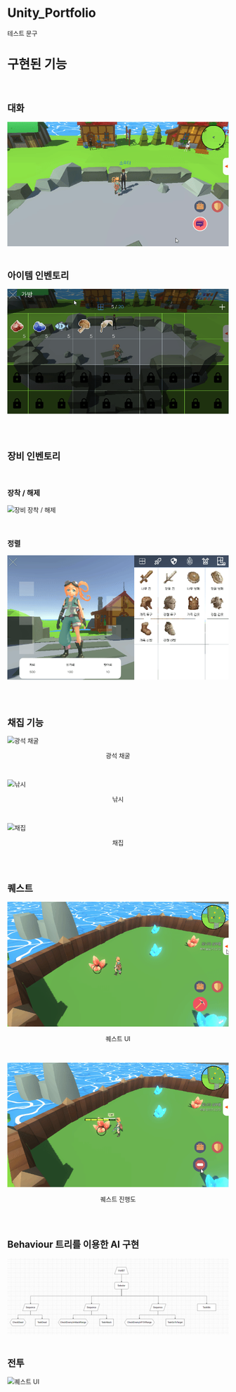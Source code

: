 # Unity_Portfolio

테스트 문구
# 구현된 기능
<br>

## 대화
![대화](./readmeImages/Talk.gif)
<br>
<br>



## 아이템 인벤토리
![인벤토리](./readmeImages/Inventory.gif)

<br>
<br>

## 장비 인벤토리
<br>

### 장착 / 해제
![장비 장착 / 해제](./readmeImages/EquipUnEquip.gif)

<br>

### 정렬
![장비 정렬](./readmeImages/Sort.gif)

<br>
<br>

## 채집 기능
![광석 채굴](./readmeImages/Mining.gif)
<p align="center">광석 채굴</p>
<br>

![낚시](./readmeImages/Fisihing.gif)
<p align="center">낚시</p>
<br>

![채집](./readmeImages/Searching.gif)
<p align="center">채집</p>

<br>
<br>

## 퀘스트
![퀘스트 UI](./readmeImages/Quest_UI.gif)
<p align="center">퀘스트 UI</p>
<br>

![퀘스트 UI](./readmeImages/Quest_Process.gif)
<p align="center">퀘스트 진행도</p>
<br>

<br>

## Behaviour 트리를 이용한 AI 구현
<img src="./readmeImages/BehaviourTree.png">
<br>
<br>

## 전투
![퀘스트 UI](./readmeImages/Battle.gif)
